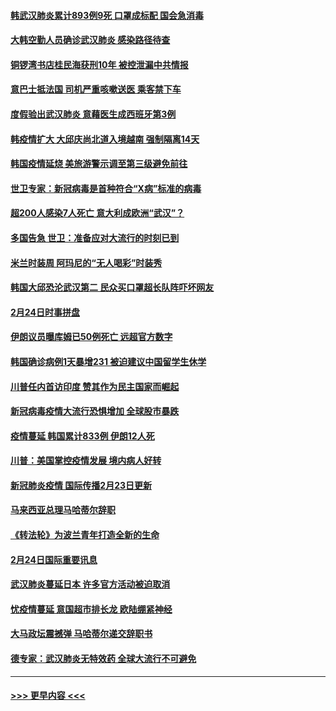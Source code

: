 #### [韩武汉肺炎累计893例9死 口罩成标配 国会急消毒](../pages/prog202/a102784917.md?t=02251531) 
#### [大韩空勤人员确诊武汉肺炎 感染路径待查](../pages/prog202/a102785145.md?t=02251531) 
#### [铜锣湾书店桂民海获刑10年 被控泄漏中共情报](../pages/prog202/a102785088.md?t=02251531) 
#### [意巴士抵法国 司机严重咳嗽送医 乘客禁下车](../pages/prog202/a102785016.md?t=02251531) 
#### [度假验出武汉肺炎 意藉医生成西班牙第3例](../pages/prog202/a102785005.md?t=02251531) 
#### [韩疫情扩大 大邱庆尚北道入境越南 强制隔离14天](../pages/prog202/a102784992.md?t=02251531) 
#### [韩国疫情延烧 美旅游警示调至第三级避免前往](../pages/prog202/a102784949.md?t=02251531) 
#### [世卫专家：新冠病毒是首种符合“X病”标准的病毒](../pages/prog202/a102784702.md?t=02251531) 
#### [超200人感染7人死亡 意大利成欧洲“武汉”？](../pages/prog202/a102784822.md?t=02251531) 
#### [多国告急 世卫：准备应对大流行的时刻已到](../pages/prog202/a102784810.md?t=02251531) 
#### [米兰时装周 阿玛尼的“无人喝彩”时装秀](../pages/prog202/a102784750.md?t=02251531) 
#### [韩国大邱恐沦武汉第二 民众买口罩超长队阵吓坏网友](../pages/prog202/a102784714.md?t=02251531) 
#### [2月24日时事拼盘](../pages/prog202/a102784745.md?t=02251531) 
#### [伊朗议员曝库姆已50例死亡 远超官方数字](../pages/prog202/a102784656.md?t=02251531) 
#### [韩国确诊病例1天暴增231 被迫建议中国留学生休学](../pages/prog202/a102784629.md?t=02251531) 
#### [川普任内首访印度 赞其作为民主国家而崛起](../pages/prog202/a102784631.md?t=02251531) 
#### [新冠病毒疫情大流行恐惧增加 全球股市暴跌](../pages/prog202/a102784603.md?t=02251531) 
#### [疫情蔓延 韩国累计833例 伊朗12人死](../pages/prog202/a102784616.md?t=02251531) 
#### [川普：美国掌控疫情发展 境内病人好转](../pages/prog202/a102784609.md?t=02251531) 
#### [新冠肺炎疫情 国际传播2月23日更新](../pages/prog202/a102784438.md?t=02251531) 
#### [马来西亚总理马哈蒂尔辞职](../pages/prog202/a102784436.md?t=02251531) 
#### [《转法轮》为波兰青年打造全新的生命](../pages/prog202/a102784409.md?t=02251531) 
#### [2月24日国际重要讯息](../pages/prog202/a102784367.md?t=02251531) 
#### [武汉肺炎蔓延日本  许多官方活动被迫取消](../pages/prog202/a102784375.md?t=02251531) 
#### [忧疫情蔓延 意国超市排长龙 欧陆绷紧神经](../pages/prog202/a102784283.md?t=02251531) 
#### [大马政坛震撼弹 马哈蒂尔递交辞职书](../pages/prog202/a102784261.md?t=02251531) 
#### [德专家：武汉肺炎无特效药 全球大流行不可避免](../pages/prog202/a102784212.md?t=02251531) 

----
#### [ >>> 更早内容 <<< ](../indexes/prog202-earlier.md)
